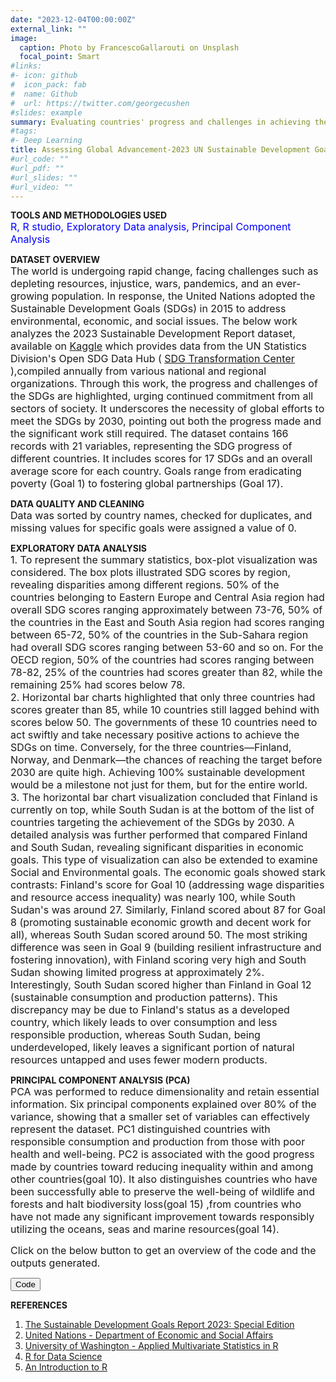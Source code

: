 ```yaml
---
date: "2023-12-04T00:00:00Z"
external_link: ""
image:
  caption: Photo by FrancescoGallarouti on Unsplash
  focal_point: Smart
#links:
#- icon: github
#  icon_pack: fab
#  name: Github
#  url: https://twitter.com/georgecushen
#slides: example
summary: Evaluating countries' progress and challenges in achieving the United Nations' Sustainable Development Goals.
#tags:
#- Deep Learning
title: Assessing Global Advancement-2023 UN Sustainable Development Goals Analysis
#url_code: ""
#url_pdf: ""
#url_slides: ""
#url_video: ""
---
```


**TOOLS AND METHODOLOGIES USED**  
<span style="font-size: medium; color: blue;">R, R studio, Exploratory Data analysis, Principal Component Analysis</span>   

**DATASET OVERVIEW**  
<span style="font-size: medium;">The world is undergoing rapid change, facing challenges such as depleting resources, injustice, wars, pandemics, and an ever-growing population. In response, the United Nations adopted the Sustainable Development Goals (SDGs) in 2015 to address environmental, economic, and social issues. The below work analyzes the 2023 Sustainable Development Report dataset, available on [Kaggle](https://www.kaggle.com/datasets/sazidthe1/sustainable-development-report/) which provides data from the UN Statistics Division's Open SDG Data Hub ( [SDG Transformation Center](https://sdgtransformationcenter.org/reports/sustainable-development-report-2023/) ),compiled annually from various national and regional organizations. Through this work, the progress and challenges of the SDGs are highlighted, urging continued commitment from all sectors of society. It underscores the necessity of global efforts to meet the SDGs by 2030, pointing out both the progress made and the significant work still required. The dataset contains 166 records with 21 variables, representing the SDG progress of different countries. It includes scores for 17 SDGs and an overall average score for each country. Goals range from eradicating poverty (Goal 1) to fostering global partnerships (Goal 17). </span>

**DATA QUALITY AND CLEANING**  
<span style="font-size: medium;">Data was sorted by country names, checked for duplicates, and missing values for specific goals were assigned a value of 0.</span>
 
**EXPLORATORY DATA ANALYSIS**  
<span style="font-size: medium;">1. To represent the summary statistics, box-plot visualization was considered. The box plots illustrated SDG scores by region, revealing disparities among different regions. 50% of the countries belonging to Eastern Europe and Central Asia region had overall SDG scores ranging approximately between 73-76, 50% of the countries in the East and South Asia region had scores ranging between 65-72, 50% of the countries in the Sub-Sahara region had overall SDG scores ranging between 53-60 and so on. For the OECD region, 50% of the countries had scores ranging between 78-82, 25% of the countries had scores greater than 82, while the remaining 25% had scores below 78.  
2. Horizontal bar charts highlighted that only three countries had scores greater than 85, while 10 countries still lagged behind with scores below 50. The governments of these 10 countries need to act swiftly and take necessary positive actions to achieve the SDGs on time. Conversely, for the three countries—Finland, Norway, and Denmark—the chances of reaching the target before 2030 are quite high. Achieving 100% sustainable development would be a milestone not just for them, but for the entire world.  
3. The horizontal bar chart visualization concluded that Finland is currently on top, while South Sudan is at the bottom of the list of countries targeting the achievement of the SDGs by 2030. A detailed analysis was further performed that compared Finland and South Sudan, revealing significant disparities in economic goals. This type of visualization can also be extended to examine Social and Environmental goals. The economic goals showed stark contrasts: Finland's score for Goal 10 (addressing wage disparities and resource access inequality) was nearly 100, while South Sudan's was around 27. Similarly, Finland scored about 87 for Goal 8 (promoting sustainable economic growth and decent work for all), whereas South Sudan scored around 50. The most striking difference was seen in Goal 9 (building resilient infrastructure and fostering innovation), with Finland scoring very high and South Sudan showing limited progress at approximately 2%. Interestingly, South Sudan scored higher than Finland in Goal 12 (sustainable consumption and production patterns). This discrepancy may be due to Finland's status as a developed country, which likely leads to over consumption and less responsible production, whereas South Sudan, being underdeveloped, likely leaves a significant portion of natural resources untapped and uses fewer modern products.</span> 
  
**PRINCIPAL COMPONENT ANALYSIS (PCA)**  
<span style="font-size: medium;">PCA was performed to reduce dimensionality and retain essential information. Six principal components explained over 80% of the variance, showing that a smaller set of variables can effectively represent the dataset. PC1 distinguished countries with responsible consumption and production from those with poor health and well-being. PC2 is associated with the good progress made by countries toward reducing inequality within and among other countries(goal 10). It also distinguishes countries who have been successfully able to preserve the well-being of wildlife and forests and halt biodiversity loss(goal 15) ,from countries who have not made any significant improvement towards responsibly utilizing the oceans, seas and marine resources(goal 14).</span> 

<span style="font-size: medium;">Click on the below button to get an overview of the code and the outputs generated.</span>
<html lang="en">
<head>
<meta charset="UTF-8">
<meta name="viewport" content="width=device-width, initial-scale=1.0">
<title>Hidden Content Demo</title>
<style>
  .hidden {
    display: none;
  }
</style>
</head>
<body>

<script>
let currentContent = null;

  function toggleContent(id) {
    if (currentContent !== null) {
      currentContent.classList.add('hidden');
    }
    var content = document.getElementById(id);
    content.classList.remove('hidden');
    currentContent = content;
  }
</script>

<button onclick="toggleContent('Step-1')">Code</button>

<div id="Step-1" class="hidden">

![](/Code1_201.jpg)
![](/Code2_201.jpg)
![](/Code3_201.jpg)
![](/Code4_201.jpg)
![](/Code5_201.jpg)
![](/Code6_201.jpg)
![](/Code7_201.jpg)
![](/Code8_201.jpg)
![](/Code9_201.jpg)
![](/Code10_201.jpg)

</div>
</body>
</html> 

**REFERENCES**  
1. [The Sustainable Development Goals Report 2023: Special Edition](https://unstats.un.org/sdgs/report/2023/)
2. [United Nations - Department of Economic and Social Affairs](https://sdgs.un.org/goals)
3. [University of Washington - Applied Multivariate Statistics in R](https://uw.pressbooks.pub/appliedmultivariatestatistics/chapter/pca/)
4. [R for Data Science](https://r4ds.had.co.nz/index.html)
5. [An Introduction to R](https://cran.r-project.org/doc/manuals/r-release/R-intro.html)

